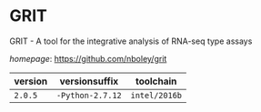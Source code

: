 # GRIT

GRIT - A tool for the integrative analysis of RNA-seq type assays

*homepage*: <https://github.com/nboley/grit>

version | versionsuffix | toolchain
--------|---------------|----------
``2.0.5`` | ``-Python-2.7.12`` | ``intel/2016b``
